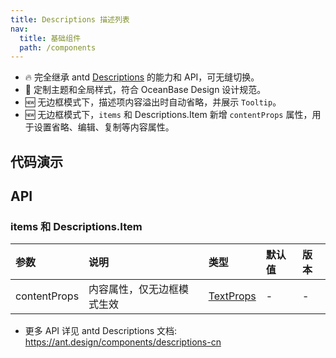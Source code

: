 ```yaml
---
title: Descriptions 描述列表
nav:
  title: 基础组件
  path: /components
---
```


- 🔥 完全继承 antd [Descriptions](https://ant.design/components/descriptions-cn) 的能力和 API，可无缝切换。
- 💄 定制主题和全局样式，符合 OceanBase Design 设计规范。
- 🆕 无边框模式下，描述项内容溢出时自动省略，并展示 `Tooltip`。
- 🆕 无边框模式下，`items` 和 Descriptions.Item 新增 `contentProps` 属性，用于设置省略、编辑、复制等内容属性。

## 代码演示

<!-- prettier-ignore -->
<code src="./demo/basic.tsx" title="基本" description="简单展示。"></code>
<code src="./demo/content.tsx" title="内容展示" description="内容超长自动省略，并展示 `Tooltip`。同时通过 `contentProps` 可设置省略、编辑、复制等内容属性。"></code>
<code src="./demo/vertical.tsx" title="垂直" description="默认去掉冒号。"></code>
<code src="./demo/bordered.tsx" title="带边框"></code>
<code src="./demo/vertical-bordered.tsx" title="垂直带边框"></code>
<code src="./demo/size.tsx" title="不同尺寸"></code>

## API

### items 和 Descriptions.Item

| 参数 | 说明 | 类型 | 默认值 | 版本 |
| :-- | :-- | :-- | :-- | :-- |
| contentProps | 内容属性，仅无边框模式生效 | [TextProps](https://ant.design/components/typography-cn#typographytext) | - | - |

- 更多 API 详见 antd Descriptions 文档: https://ant.design/components/descriptions-cn
